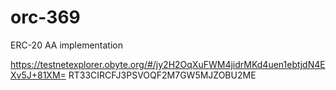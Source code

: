 # orc-369
ERC-20 AA implementation

https://testnetexplorer.obyte.org/#/jy2H2OqXuFWM4jidrMKd4uen1ebtjdN4EXv5J+81XM=
RT33CIRCFJ3PSVOQF2M7GW5MJZOBU2ME
